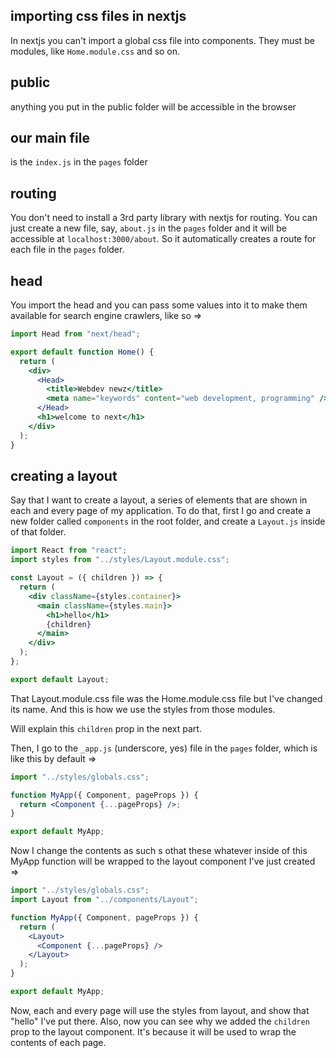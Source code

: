 ## importing css files in nextjs

In nextjs you can't import a global css file into components. They must be modules, like `Home.module.css` and so on.

## public

anything you put in the public folder will be accessible in the browser

## our main file

is the `index.js` in the `pages` folder

## routing

You don't need to install a 3rd party library with nextjs for routing. You can just create a new file, say, `about.js` in the `pages` folder and it will be accessible at `localhost:3000/about`. So it automatically creates a route for each file in the `pages` folder.

## head

You import the head and you can pass some values into it to make them available for search engine crawlers, like so =>

```jsx
import Head from "next/head";

export default function Home() {
  return (
    <div>
      <Head>
        <title>Webdev newz</title>
        <meta name="keywords" content="web development, programming" />
      </Head>
      <h1>welcome to next</h1>
    </div>
  );
}
```

## creating a layout

Say that I want to create a layout, a series of elements that are shown in each and every page of my application. To do that, first I go and create a new folder called `components` in the root folder, and create a `Layout.js` inside of that folder.

```jsx
import React from "react";
import styles from "../styles/Layout.module.css";

const Layout = ({ children }) => {
  return (
    <div className={styles.container}>
      <main className={styles.main}>
        <h1>hello</h1>
        {children}
      </main>
    </div>
  );
};

export default Layout;
```

That Layout.module.css file was the Home.module.css file but I've changed its name. And this is how we use the styles from those modules.

Will explain this `children` prop in the next part.

Then, I go to the `_app.js` (underscore, yes) file in the `pages` folder, which is like this by default =>

```jsx
import "../styles/globals.css";

function MyApp({ Component, pageProps }) {
  return <Component {...pageProps} />;
}

export default MyApp;
```

Now I change the contents as such s othat these whatever inside of this MyApp function will be wrapped to the layout component I've just created =>

```jsx
import "../styles/globals.css";
import Layout from "../components/Layout";

function MyApp({ Component, pageProps }) {
  return (
    <Layout>
      <Component {...pageProps} />
    </Layout>
  );
}

export default MyApp;
```

Now, each and every page will use the styles from layout, and show that "hello" I've put there. Also, now you can see why we added the `children` prop to the layout component. It's because it will be used to wrap the contents of each page.
